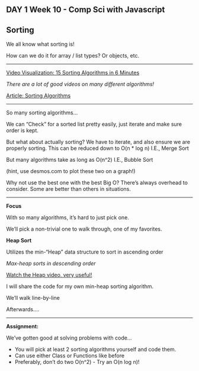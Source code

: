DAY 1
Week 10 - Comp Sci with Javascript
-------------------------

Sorting
-------------------------

We all know what sorting is!

How can we do it for array / list types?
Or objects, etc.

-------------------------

[Video Visualization: 15 Sorting Algorithms in 6 Minutes](https://www.youtube.com/watch?v=kPRA0W1kECg&t)

_There are a lot of good videos on many different algorithms!_

[Article: Sorting Algorithms](https://www.geeksforgeeks.org/sorting-algorithms/)

-------------------------

So many sorting algorithms...

We can “Check” for a sorted list pretty easily, just iterate and make sure order is kept.

But what about actually sorting?
We have to iterate, and also ensure we are properly sorting.
This can be reduced down to O(n * log n) I.E., Merge Sort

But many algorithms take as long as O(n^2) I.E., Bubble Sort

(hint, use desmos.com to plot these two on a graph!)

Why not use the best one with the best Big O?
There’s always overhead to consider. Some are better than others in situations.

-------------------------

**Focus**

With so many algorithms, it’s hard to just pick one.

We’ll pick a non-trivial one to walk through, one of my favorites.

**Heap Sort**

Utilizes the min-“Heap” data structure to sort in ascending order

_Max-heap sorts in descending order_

[Watch the Heap video, very useful!](https://www.youtube.com/watch?v=t0Cq6tVNRBA&t)

I will share the code for my own min-heap sorting algorithm.

We’ll walk line-by-line

Afterwards....

-------------------------

**Assignment:**

We’ve gotten good at solving problems with code...

* You will pick at least 2 sorting algorithms yourself and code them.
* Can use either Class or Functions like before
* Preferably, don’t do two O(n^2) - Try an O(n log n)!
